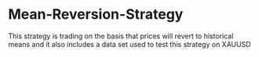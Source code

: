 # Mean-Reversion-Strategy
This strategy is trading on the basis that prices will revert to historical means and it also includes a data set used to test this strategy on XAUUSD
